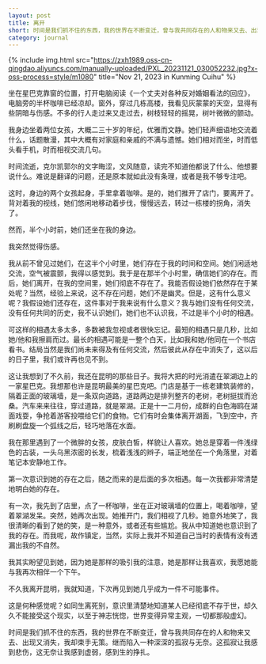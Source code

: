 ```yaml
---
layout: post
title: 离开
short: 时间是我们抓不住的东西，我的世界在不断变迁，曾与我共同存在的人和物来又去、出现又消失，我却束手无策
category: journal
---
```


{% include img.html src="https://zxh1989.oss-cn-qingdao.aliyuncs.com/manually-uploaded/PXL_20231121_030052232.jpg?x-oss-process=style/m1080" title="Nov 21, 2023 in Kunming Cuihu" %}

坐在星巴克靠窗的位置，打开电脑阅读《一个丈夫对各种反对婚姻看法的回应》，电脑旁的半杯咖啡已经凉却。窗外，穿过几栋高楼，我看见灰蒙蒙的天空，显得有些阴暗与伤感。不多的行人走过来又走过去，树枝轻轻的摇晃，树叶微微的颤动。

我身边坐着两位女孩，大概二三十岁的年纪，优雅而文静。她们轻声细语地交流着什么，话题散漫，其中大概有对家庭和亲戚的不满与遗憾。她们相对而坐，时而低头看手机，时而相视交流几句。

时间流逝，克尔凯郭尔的文字晦涩，文风随意，读完不知道他都说了什么、他想要说什么。难说是翻译的问题，还是原本就如此没有条理，或者是我不够专注吧。

这时，身边的两个女孩起身，手里拿着咖啡。是的，她们推开了店门，要离开了。背对着我的视线，她们悠闲地移动着步伐，慢慢远去，转过一栋楼的拐角，消失了。

然而，半个小时前，她们还坐在我的身边。

我突然觉得伤感。

我从前不曾见过她们，在这半个小时里，她们存在于我的时间和空间。她们闲适地交流，空气被震颤，我得以感觉到。我于是在那半个小时里，确信她们的存在。而后，她们离开，在我的空间里，她们彻底不存在了。我能否假设她们依然存在于某处呢？当然，经验上来说，这不存在问题，她们不是幽灵。但是，这有什么意义呢？我假设她们还存在，这件事对于我来说有什么意义？我与她们没有任何交流，没有任何共同的历史，我不认识她们，她们也不认识我，不过是半个小时的相遇。

可这样的相遇太多太多，多数被我忽视或者很快忘记。最短的相遇只是几秒，比如她/他和我擦肩而过。最长的相遇可能是一整个白天，比如我和她/他同在一个书店看书。结局当然是我们尚未来得及有任何交流，然后彼此从存在中消失了，这以后的日子里，我们或许再也见不到。

这让我想到了不久前，我还在昆明的那些日子。我将大把的时光消遣在翠湖边上的一家星巴克。我想那也许是昆明最美的星巴克吧。门店是基于一栋老建筑装修的，隔着正面的玻璃墙，是一条双向道路，道路两边是排列整齐的老树，老树挺拔而沧桑。汽车来来往往，穿过道路，就是翠湖。正是十一二月份，成群的白色海鸥在湖面戏耍，争抢着游客投喂给它们的食物。它们有时会集体离开湖面，飞到空中，齐刷刷盘旋一个弧线之后，轻巧地落在水面。

我在那里遇到了一个微胖的女孩，皮肤白皙，样貌让人喜欢。她总是穿着一件浅绿色的古装，一头乌黑浓密的长发，梳着浅浅的辫子，端正地坐在一个角落里，对着笔记本安静地工作。

第一次意识到她的存在之后，随之而来的是后面的多次相遇。每一次我都非常清楚地明白她的存在。

有一次，我先到了店里，点了一杯咖啡，坐在正对玻璃墙的位置上，喝着咖啡，望着翠湖发呆。突然，她再次出现。她推开门，我们相视了几秒。她意外地笑了，我很清晰的看到了她的笑，是一种意外，或者还有些尴尬。我从中知道她也意识到了我的存在。而我呢，故作镇定，当然，实际上我并不知道自己当时的表情有没有透漏出我的不自然。

我其实盼望见到她，因为她是那样的吸引我的注意，她是那样让我喜欢，我愿她能与我再次相伴一个下午。

不久我离开昆明，我就知道，下次再见到她几乎成为一件不可能事件。

这是何种感觉呢？如同生离死别，意识里清楚地知道某人已经彻底不存于世，却久久不能接受这个现实，以至于神志恍惚，世界变得异常主观，一切都那般虚幻。

时间是我们抓不住的东西，我的世界在不断变迁，曾与我共同存在的人和物来又去、出现又消失，我却束手无策。继而陷入一种深深的孤寂与无奈。这孤寂让我感到悲伤，这无奈让我感到虚弱，感到生的挣扎。
